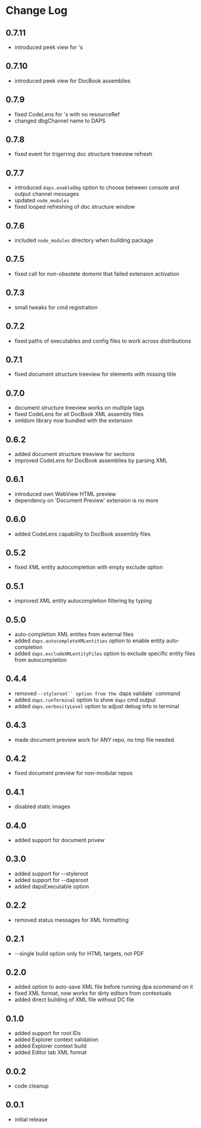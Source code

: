 # Change Log

## 0.7.11
- introduced peek view for <xref/>'s

## 0.7.10
- introduced peek view for DocBook assemblies

## 0.7.9
- fixed CodeLens for <module>'s with no resourceRef
- changed dbgChannel name to DAPS

## 0.7.8
- fixed event for trigerring doc structure treeview refresh

## 0.7.7
- introduced `daps.enableDbg` option to choose between console and output
  channel messages
- updated `node_modules`
- fixed looped refreshing of doc structure window

## 0.7.6
- included `node_modules` directory when building package

## 0.7.5
- fixed call for non-obsolete domxml that failed extension activation

## 0.7.3
- small tweaks for cmd registration

## 0.7.2
- fixed paths of executables and config files to work across distributions

## 0.7.1
- fixed document structure treeview for elements with missing title

## 0.7.0
- document structure treeview works on multiple tags
- fixed CodeLens for all DocBook XML assembly files
- xmldom library now bundled with the extension

## 0.6.2
- added document structure treeview for sections
- improved CodeLens for DocBook assemblies by parsing XML

## 0.6.1
- introduced own WebView HTML preview
- dependency on 'Document Preview' extension is no more

## 0.6.0
- added CodeLens capability to DocBook assembly files

## 0.5.2
- fixed XML entity autocompletion with empty exclude option


## 0.5.1
- improved XML entity autocompletion filtering by typing

## 0.5.0
- auto-completion XML entites from external files
- added `daps.autocompleteXMLentities` option to enable entity auto-completion
- added `daps.excludeXMLentityFiles` option to exclude specific entity files
  from autocompletion

## 0.4.4
- removed `--styleroot`` option from the `daps validate` command
- added `daps.runTerminal` option to show `daps` cmd output
- added `daps.verbosityLevel` option to adjust debug info in terminal

## 0.4.3
- made document preview work for ANY repo, no tmp file needed

## 0.4.2
- fixed document preview for non-modular repos

## 0.4.1
- disabled static images

## 0.4.0
- added support for document privew

## 0.3.0
- added support for --styleroot
- added support for --dapsroot
- added dapsExecutable option

## 0.2.2
- removed status messages for XML formatting

## 0.2.1
- --single build option only for HTML targets, not PDF

## 0.2.0
- added option to auto-save XML file before running dpa scommand on it
- fixed XML format, now works for dirty editors from contextuals
- added direct building of XML file without DC file

## 0.1.0
- added support for root IDs
- added Explorer context validation
- added Explorer context build
- added Editor tab XML format

## 0.0.2
- code cleanup

## 0.0.1
- initial release
